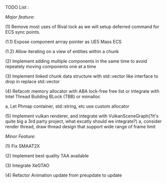 TODO List : 

*Major feature*:

(1) Remove most uses of Rival lock as we will setup deferred command for ECS sync points.

(1.1) Expose component arrray pointer as UE5 Mass ECS

(1.2) Allow iterating on a view of entities within a chunk

(2) Implement adding multiple components in the same time to avoid repeately moving components one at a time

(3) Implement linked chunk data structure with std::vector like interface to drop in replace std::vector

(4) Refacotr memory allocator with ABA lock-free free list or integrate with Intel Thread Building BLock (TBB) or mimalloc

a, Let Phmap container, std::string, etc use custom allocator

(5) Implement vulkan renderer, and integrate with VulkanSceneGraph(?it's quite big a 3rd party project, what excatly should we integrate?)
a, consider render thread, draw thread design that support wide range of frame limit

*Minor Feature*:

(1) Fix SMAAT2X

(2) Implement best quality TAA available

(3) Integrate XeGTAO

(4) Refactor Animation update from preupdate to update